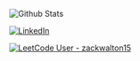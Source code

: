 ![Github Stats](https://github-readme-stats.vercel.app/api?username=zackwalton&theme=vision-friendly-dark&bg_color=45,6710c2,c81d77&hide=issues,stars&rank_icon=github)

[![LinkedIn](https://img.shields.io/badge/LinkedIn-0077B5?style=for-the-badge&logo=linkedin&logoColor=white)](https://www.linkedin.com/in/walton-zachary/)

[![LeetCode User - zackwalton15](https://img.shields.io/badge/dynamic/json?style=for-the-badge&labelColor=black&color=%23ffa116&label=Solved&query=solvedOverTotal&url=https%3A%2F%2Fbadge.xyli.tech/%2Fapi%2Fusers%2Fzackwalton15&logo=leetcode&logoColor=yellow)](https://leetcode.com/zackwalton15/)

